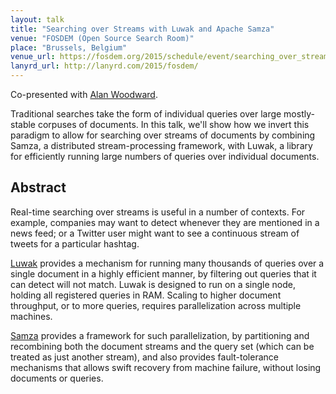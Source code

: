 ```yaml
---
layout: talk
title: "Searching over Streams with Luwak and Apache Samza"
venue: "FOSDEM (Open Source Search Room)"
place: "Brussels, Belgium"
venue_url: https://fosdem.org/2015/schedule/event/searching_over_streams_with_luwak_and_apache_samza/
lanyrd_url: http://lanyrd.com/2015/fosdem/
---
```


Co-presented with [Alan Woodward](https://twitter.com/romseygeek).

Traditional searches take the form of individual queries over large mostly-stable corpuses of
documents.  In this talk, we'll show how we invert this paradigm to allow for searching over streams
of documents by combining Samza, a distributed stream-processing framework, with Luwak, a library
for efficiently running large numbers of queries over individual documents.


Abstract
--------

Real-time searching over streams is useful in a number of contexts.  For example, companies may want
to detect whenever they are mentioned in a news feed; or a Twitter user might want to see
a continuous stream of tweets for a particular hashtag.

[Luwak](https://github.com/flaxsearch/luwak) provides a mechanism for running many thousands of
queries over a single document in a highly efficient manner, by filtering out queries that it can
detect will not match.  Luwak is designed to run on a single node, holding all registered queries in
RAM.  Scaling to higher document throughput, or to more queries, requires parallelization across
multiple machines.

[Samza](http://samza.incubator.apache.org/) provides a framework for such parallelization, by
partitioning and recombining both the document streams and the query set (which can be treated as
just another stream), and also provides fault-tolerance mechanisms that allows swift recovery from
machine failure, without losing documents or queries.
